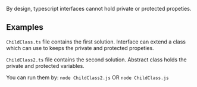 
By design, typescript interfaces cannot hold private or protected propeties.

## Examples

`ChildClass.ts` file contains the first solution. Interface can extend a class which can use to keeps the private and protected propeties.

`ChildClass2.ts` file contains the second solution. Abstract class holds the private and protected variables.

You can run them by:
 ``node ChildClass2.js`` OR  ``node ChildClass.js``
